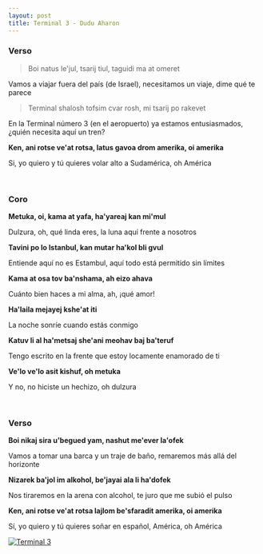 ```yaml
---
layout: post
title: Terminal 3 - Dudu Aharon
---
```


<!--more-->


### Verso

> Boi natus le'jul, tsarij tiul, taguidi ma at omeret

Vamos a viajar fuera del país (de Israel), necesitamos un viaje, dime qué te parece

> Terminal shalosh tofsim cvar rosh, mi tsarij po rakevet

En la Terminal número 3 (en el aeropuerto) ya estamos entusiasmados, ¿quién necesita aquí un tren?

**Ken, ani rotse ve'at rotsa, latus gavoa drom amerika, oi amerika**

Si, yo quiero y tú quieres volar alto a Sudamérica, oh América

<br />

### Coro

**Metuka, oi, kama at yafa, ha'yareaj kan mi'mul**

Dulzura, oh, qué linda eres, la luna aquí frente a nosotros

**Tavini po lo Istanbul, kan mutar ha'kol bli gvul**

Entiende aquí no es Estambul, aquí todo está permitido sin límites

**Kama at osa tov ba'nshama, ah eizo ahava**

Cuánto bien haces a mi alma, ah, ¡qué amor!

**Ha'laila mejayej kshe'at iti**

La noche sonríe cuando estás conmigo

**Katuv li al ha'metsaj she'ani meohav baj ba'teruf**

Tengo escrito en la frente que estoy locamente enamorado de ti

**Ve'lo ve'lo asit kishuf, oh metuka**

Y no, no hiciste un hechizo, oh dulzura

<br />

### Verso

**Boi nikaj sira u'begued yam, nashut me'ever la'ofek**

Vamos a tomar una barca y un traje de baño, remaremos más allá del horizonte

**Nizarek ba'jol im alkohol, be'jayai ala li ha'dofek**

Nos tiraremos en la arena con alcohol, te juro que me subió el pulso

**Ken, ani rotse ve'at rotsa lajlom be'sfaradit amerika, oi amerika**

Sí, yo quiero y tú quieres soñar en español, América, oh América

[![Terminal 3](http://img.youtube.com/vi/rANiul86eSU/0.jpg)](http://www.youtube.com/watch?v=rANiul86eSU)
